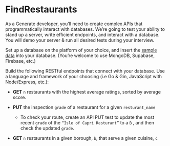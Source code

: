 # FindRestaurants

As a Generate developer, you’ll need to create complex APIs that programmatically interact with databases. We’re going to test your ability to stand up a server, write efficient endpoints, and interact with a database. You will demo your server & run all desired tests during your interview.

Set up a database on the platform of your choice, and insert the [sample data](https://github.com/brianreicher/tech_challenge_data) into your database. (You’re welcome to use MongoDB, Supabase, Firebase, etc.)

Build the following RESTful endpoints that connect with your database. Use a language and  framework of your choosing (i.e Go & Gin, JavaScript with Node/Express, etc.):

- **GET** `n` restaurants with the highest average ratings, sorted by average score.
    
- **PUT** the inspection `grade` of a restaurant for a given `resturant_name`
    - To check your route, create an API  PUT test to update the most recent `grade` of the `“Isle of Capri Resturant”`  to a `B` , and then check the updated `grade`.
    
- **GET** `n` restaurants in a given borough, `b`,  that serve a given cuisine, `c`
